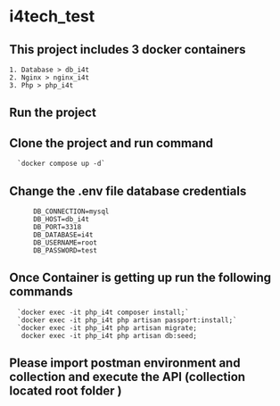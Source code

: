 # i4tech_test

## This project includes 3 docker containers 
    1. Database > db_i4t
    2. Nginx > nginx_i4t
    3. Php > php_i4t
## Run the project 

   ##  Clone the project and  run command 
      `docker compose up -d`
   ## Change the .env file database credentials 
          DB_CONNECTION=mysql
          DB_HOST=db_i4t
          DB_PORT=3318
          DB_DATABASE=i4t
          DB_USERNAME=root
          DB_PASSWORD=test     
   
   ## Once Container is getting up run the following commands 
      `docker exec -it php_i4t composer install;`
      `docker exec -it php_i4t php artisan passport:install;`
      `docker exec -it php_i4t php artisan migrate;
       docker exec -it php_i4t php artisan db:seed;

   ## Please import postman environment and collection and execute the API (collection located root folder )    
      
     
      
